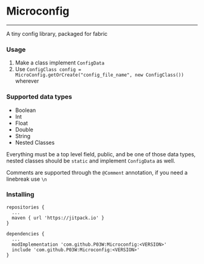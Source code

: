 # Microconfig

---

A tiny config library, packaged for fabric

### Usage
1. Make a class implement `ConfigData`
2. Use `ConfigClass config = MicroConfig.getOrCreate("config_file_name", new ConfigClass())` wherever

### Supported data types

- Boolean
- Int
- Float
- Double
- String
- Nested Classes

Everything must be a top level field, public, and be one of those data types, nested classes should be `static` and implement `ConfigData` as well.

Comments are supported through the `@Comment` annotation, if you need a linebreak use `\n`

### Installing
```
repositories {
  ...
  maven { url 'https://jitpack.io' }
}
```

```
dependencies {
  ...
  modImplementation 'com.github.P03W:Microconfig:<VERSION>'
  include 'com.github.P03W:Microconfig:<VERSION>'
}
```

